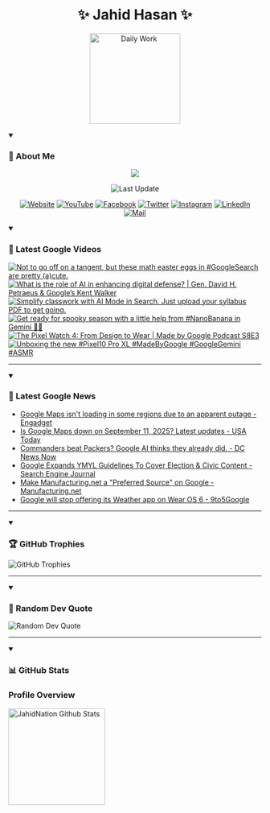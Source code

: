 <h1 align="center">✨ Jahid Hasan ✨</h1>
<p align="center">
  <img alt="Daily Work" height="180px" src="https://i.imgur.com/uhZdH9C.gif" />
</p>
<details open>
 <summary><h3>🌟 About Me</h3></summary>
<p align="center">
  <img src="https://readme-typing-svg.demolab.com/?lines=Even+if+I+fail,;I+have+to+finish,;What+I+started.;&font=Fira%20Code&center=true&width=500&height=50&color=00FF7F&vCenter=true&pause=1000&size=24" />
</p>

<p align="center">
  <img alt="Last Update" title="Last Update" src="https://img.shields.io/github/last-commit/jahidnation/jahidnation?logo=github&label=LAST+UPDATE&color=blueviolet&style=flat-square"/>
</p>

<p align="center">
  <a href="https://jahid.eu.org">
    <img alt="Website" title="Website" src="https://img.shields.io/badge/Website-000000?logo=Google-Chrome&logoColor=white&style=for-the-badge"/></a>
  <a href="https://youtube.com/@jahidnation">
    <img alt="YouTube" title="YouTube Channel" src="https://img.shields.io/badge/YouTube-FF0000?logo=YouTube&logoColor=white&style=for-the-badge"/></a>
  <a href="https://facebook.com/jahidnation">
    <img alt="Facebook" title="Facebook Page" src="https://img.shields.io/badge/Facebook-4267B2?logo=Facebook&logoColor=white&style=for-the-badge"/></a>
  <a href="https://twitter.com/jahidnation">
    <img alt="Twitter" title="Twitter Profile" src="https://img.shields.io/badge/X-000000?logo=x&logoColor=white&style=for-the-badge"/></a>
  <a href="https://instagram.com/jahidnation">
    <img alt="Instagram" title="Instagram Profile" src="https://img.shields.io/badge/Instagram-E4405F?logo=Instagram&logoColor=white&style=for-the-badge"/></a>
  <a href="https://linkedin.com/in/jahidnation">
    <img alt="LinkedIn" title="LinkedIn Profile" src="https://img.shields.io/badge/LinkedIn-0A66C2?logo=LinkedIn&logoColor=white&style=for-the-badge"/></a>
  <a href="https://mail.google.com/?hl=en&tf=cm&fs=1&to=mail@jahid.eu.org">
    <img alt="Mail" title="Mail Me" src="https://img.shields.io/badge/Email-D14836?logo=Gmail&logoColor=white&style=for-the-badge"/></a>
</p>

</details>

<details open>
 <summary><h3>🎥 Latest Google Videos</h3></summary>

<!-- BEGIN VID -->
<a href="https://www.youtube.com/shorts/TGR1mdBVUvI">
  <picture>
    <source media="(prefers-color-scheme: dark)" srcset="https://ytcards.demolab.com/?id=TGR1mdBVUvI&title=Not+to+go+off+on+a+tangent%2C+but+these+math+easter+eggs+in+%23GoogleSearch+are+pretty+%28a%29cute.&lang=en&timestamp=1757455960&background_color=%230d1117&title_color=%23ffffff&stats_color=%23dedede&max_title_lines=1&width=250&border_radius=5&duration=26">
    <img src="https://ytcards.demolab.com/?id=TGR1mdBVUvI&title=Not+to+go+off+on+a+tangent%2C+but+these+math+easter+eggs+in+%23GoogleSearch+are+pretty+%28a%29cute.&lang=en&timestamp=1757455960&background_color=%23ffffff&title_color=%2324292f&stats_color=%2357606a&max_title_lines=1&width=250&border_radius=5&duration=26" alt="Not to go off on a tangent, but these math easter eggs in #GoogleSearch are pretty (a)cute." title="Not to go off on a tangent, but these math easter eggs in #GoogleSearch are pretty (a)cute.">
  </picture>
</a>
<a href="https://www.youtube.com/watch?v=ioSW__2I-B8">
  <picture>
    <source media="(prefers-color-scheme: dark)" srcset="https://ytcards.demolab.com/?id=ioSW__2I-B8&title=What+is+the+role+of+AI+in+enhancing+digital+defense%3F+%7C+Gen.+David+H.+Petraeus+%26+Google%E2%80%99s+Kent+Walker&lang=en&timestamp=1757451723&background_color=%230d1117&title_color=%23ffffff&stats_color=%23dedede&max_title_lines=1&width=250&border_radius=5&duration=504">
    <img src="https://ytcards.demolab.com/?id=ioSW__2I-B8&title=What+is+the+role+of+AI+in+enhancing+digital+defense%3F+%7C+Gen.+David+H.+Petraeus+%26+Google%E2%80%99s+Kent+Walker&lang=en&timestamp=1757451723&background_color=%23ffffff&title_color=%2324292f&stats_color=%2357606a&max_title_lines=1&width=250&border_radius=5&duration=504" alt="What is the role of AI in enhancing digital defense? | Gen. David H. Petraeus & Google’s Kent Walker" title="What is the role of AI in enhancing digital defense? | Gen. David H. Petraeus & Google’s Kent Walker">
  </picture>
</a>
<a href="https://www.youtube.com/shorts/RRuR9s0XKro">
  <picture>
    <source media="(prefers-color-scheme: dark)" srcset="https://ytcards.demolab.com/?id=RRuR9s0XKro&title=Simplify+classwork+with+AI+Mode+in+Search.+Just+upload+your+syllabus+PDF+to+get+going.&lang=en&timestamp=1757367082&background_color=%230d1117&title_color=%23ffffff&stats_color=%23dedede&max_title_lines=1&width=250&border_radius=5&duration=42">
    <img src="https://ytcards.demolab.com/?id=RRuR9s0XKro&title=Simplify+classwork+with+AI+Mode+in+Search.+Just+upload+your+syllabus+PDF+to+get+going.&lang=en&timestamp=1757367082&background_color=%23ffffff&title_color=%2324292f&stats_color=%2357606a&max_title_lines=1&width=250&border_radius=5&duration=42" alt="Simplify classwork with AI Mode in Search. Just upload your syllabus PDF to get going." title="Simplify classwork with AI Mode in Search. Just upload your syllabus PDF to get going.">
  </picture>
</a>
<a href="https://www.youtube.com/shorts/tfGjzwwSvGE">
  <picture>
    <source media="(prefers-color-scheme: dark)" srcset="https://ytcards.demolab.com/?id=tfGjzwwSvGE&title=Get+ready+for+spooky+season+with+a+little+help+from+%23NanoBanana+in+Gemini+%F0%9F%91%BB%E2%9C%A8&lang=en&timestamp=1757016132&background_color=%230d1117&title_color=%23ffffff&stats_color=%23dedede&max_title_lines=1&width=250&border_radius=5&duration=13">
    <img src="https://ytcards.demolab.com/?id=tfGjzwwSvGE&title=Get+ready+for+spooky+season+with+a+little+help+from+%23NanoBanana+in+Gemini+%F0%9F%91%BB%E2%9C%A8&lang=en&timestamp=1757016132&background_color=%23ffffff&title_color=%2324292f&stats_color=%2357606a&max_title_lines=1&width=250&border_radius=5&duration=13" alt="Get ready for spooky season with a little help from #NanoBanana in Gemini 👻✨" title="Get ready for spooky season with a little help from #NanoBanana in Gemini 👻✨">
  </picture>
</a>
<a href="https://www.youtube.com/watch?v=vuQdkbr0WjU">
  <picture>
    <source media="(prefers-color-scheme: dark)" srcset="https://ytcards.demolab.com/?id=vuQdkbr0WjU&title=The+Pixel+Watch+4%3A+From+Design+to+Wear+%7C+Made+by+Google+Podcast+S8E3&lang=en&timestamp=1756934889&background_color=%230d1117&title_color=%23ffffff&stats_color=%23dedede&max_title_lines=1&width=250&border_radius=5&duration=1490">
    <img src="https://ytcards.demolab.com/?id=vuQdkbr0WjU&title=The+Pixel+Watch+4%3A+From+Design+to+Wear+%7C+Made+by+Google+Podcast+S8E3&lang=en&timestamp=1756934889&background_color=%23ffffff&title_color=%2324292f&stats_color=%2357606a&max_title_lines=1&width=250&border_radius=5&duration=1490" alt="The Pixel Watch 4: From Design to Wear | Made by Google Podcast S8E3" title="The Pixel Watch 4: From Design to Wear | Made by Google Podcast S8E3">
  </picture>
</a>
<a href="https://www.youtube.com/shorts/wdy3ySo7qU8">
  <picture>
    <source media="(prefers-color-scheme: dark)" srcset="https://ytcards.demolab.com/?id=wdy3ySo7qU8&title=Unboxing+the+new+%23Pixel10+Pro+XL+%23MadeByGoogle+%23GoogleGemini+%23ASMR&lang=en&timestamp=1756408106&background_color=%230d1117&title_color=%23ffffff&stats_color=%23dedede&max_title_lines=1&width=250&border_radius=5&duration=31">
    <img src="https://ytcards.demolab.com/?id=wdy3ySo7qU8&title=Unboxing+the+new+%23Pixel10+Pro+XL+%23MadeByGoogle+%23GoogleGemini+%23ASMR&lang=en&timestamp=1756408106&background_color=%23ffffff&title_color=%2324292f&stats_color=%2357606a&max_title_lines=1&width=250&border_radius=5&duration=31" alt="Unboxing the new #Pixel10 Pro XL #MadeByGoogle #GoogleGemini #ASMR" title="Unboxing the new #Pixel10 Pro XL #MadeByGoogle #GoogleGemini #ASMR">
  </picture>
</a>
<!-- END VID -->

---

</details>

<details open>
 <summary><h3>📝 Latest Google News</h3></summary>

<!-- BLOG-POST-LIST:START -->
- [Google Maps isn&#39;t loading in some regions due to an apparent outage - Engadget](https://news.google.com/rss/articles/CBMisAFBVV95cUxPUWpSVkQ1enNNUEhmYXRDSGZYa2lrX2pSZ1p2LTBOUDdubjlGblpYdE9iTm9OSU5jT05hVno5c2o5UnBNNUlRLWI3NkF2WmJ3X19FUnFGcjN4SVl1SklBNjh5RkRuRk1ZUy1Gak01RmZCOEpCNG5vVDZLVWpaUlRzakNlNDlNcm9sbEFjWS1uTkpwc2pjNGJfdWJ4ekVpZUNCQXVoWkt3eHNHdmJrdzdsVA?oc=5)
- [Is Google Maps down on September 11, 2025? Latest updates - USA Today](https://news.google.com/rss/articles/CBMirAFBVV95cUxNYXRvOHlJQ2VWaW16Vm4yT2pfOXh5dXZxekY1eFQ3b1ZPVTdhUVJXWjZhS2NkUnM2WmRJUERZMFczRWFVT1dLc1pJS211dXl0SndDQVNsQkhQUXBoeTdna3V4bGNiOE9sV25VdmV3cTlBZl9RenVYNXZHMlBGakFSblRmajBLN0JiYjRMMWhXUERhdVkwTzZsLU5vXzNzVFVtWEE1bVF0Z0k1eEl0?oc=5)
- [Commanders beat Packers? Google AI thinks they already did. - DC News Now](https://news.google.com/rss/articles/CBMipAFBVV95cUxQT1FtMFJTbXdOZWt2S2xZUXFvT1lCWmJkSjU5aFhkZ0JpTElvdFVJUkIyRkQtZGNfX0N2YmdPVUNwQ2Roc3RaVkZtWkJFYV9fT252TTJvVUw3cmxkWThWOUxBdmpCSXhxcm9MMldVS3JIYjZLYks5emVhUzY4cERBbE1JaHFJVEVHdnVjM0ktQjVjdDk4SDhpTlNlV0hNQ2JFeWp0QtIBqgFBVV95cUxQYlpwT0pDMHVpbHRaRm12cXRIWmlEODBxNkk4RWItY0NadHYxQTQxVUJWdGdnYlNCeEwyM19RSG5ldnBBQ0VMdnZxR0VGRU5lVV8taldsS2hxUHMwRGo4STJVaXBrYW0yZmtudHd2VzhmRTIzVDZ6UmF2cEdubG53ZXRzTWRVdGpuakhYRElMUllmTi1UMldKdG91VkZzMDlBRHE2dXk1OVlOZw?oc=5)
- [Google Expands YMYL Guidelines To Cover Election &amp; Civic Content - Search Engine Journal](https://news.google.com/rss/articles/CBMiqgFBVV95cUxOdEtkQWNiZGZ4ZFAyRG9IUXlvaDF2SGxoUTM4TGZnVUhhbGV0WG5JODNDNVdnQjlyZmhLbERsYmE1al8zcThMR1BHYjVBaVRCeTZqSklaMEwtV0JvbHNoMXFUMUt1ZTVjTU9kazIwZE8xOXpUaks4MnM2Z3FUemxXUnFkM19EczFyY1htVGxXNVdoYVRiNVh6dDBhSHl4VmkzQlFpdEM1SFZGUQ?oc=5)
- [Make Manufacturing.net a &quot;Preferred Source&quot; on Google - Manufacturing.net](https://news.google.com/rss/articles/CBMiqAFBVV95cUxPV0FCd2ZucENlYkE4U2lTOURIS0FqODBOaTJfd2w1ZmluTXA4X0JMZGhfaWYxeUJzV1FOTlVkVmJPem1YMV9FNGtLV0ozbTF5eTAxWVpsX1huTl9JSTdXbUpQWExpMU56aDM5ZjlIQVI3c29pbXZCWmZfNU1ZakFIeFk1NXpTRzV2ak8wcTY3ZDlMMnNCTXJ5Ty1DblhBLUhxbWFUTkxYQXA?oc=5)
- [Google will stop offering its Weather app on Wear OS 6 - 9to5Google](https://news.google.com/rss/articles/CBMia0FVX3lxTE94elNxRGtxMkNTdXhnc3dOVFdwclZ4MHRxaVhGSkJBM3BxSTgwZENuNWRDdmxTWDJrMFExcmlUaXRKUWpZMk9hbUVTcjdKYTIzdVRIaUVpWkRpc2ZJR3NBWEkyelNWMXg0WXBJ?oc=5)
<!-- BLOG-POST-LIST:END -->

---

</details>

<details open>
 <summary><h3>🏆 GitHub Trophies</h3></summary>

<img alt="GitHub Trophies" title="GitHub Trophies" src="https://github-profile-trophy.vercel.app/?username=jahidnation&column=8&theme=gruvbox&no-frame=true"/>

---

</details>

<details open>
 <summary><h3>💬 Random Dev Quote</h3></summary>

<img alt="Random Dev Quote" title="Random Dev Quote" src="https://quotes-github-readme.vercel.app/api?type=horizontal&theme=radical"/>

---

</details>

<details open> 
  <summary><h3>📊 GitHub Stats</h3></summary>

  <h3>Profile Overview</h3>
  <p>
  <img alt="JahidNation Github Stats" src="https://denvercoder1-github-readme-stats.vercel.app/api/?username=jahidnation&show_icons=true&include_all_commits=true&count_private=true&theme=react&hide_border=true&bg_color=1F222E&title_color=F85D7F&icon_color=F8D866" height="192px"/>
  </p>


